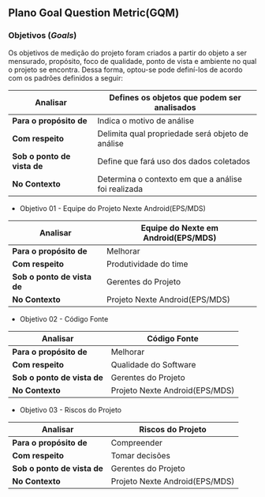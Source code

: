 ## Plano Goal Question Metric(GQM)

### Objetivos (*Goals*)

Os objetivos de medição do projeto foram criados a partir do objeto a ser mensurado, propósito, foco de qualidade, ponto de vista e ambiente no qual o projeto se encontra. Dessa forma, optou-se pode definí-los de acordo com os padrões definidos a seguir:

| **Analisar**                | Defines os objetos que podem ser analisados |
|-------------------------|---|
| **Para o propósito de**     | Indica o motivo de análise |
| **Com respeito**            | Delimita qual propriedade será objeto de análise |
| **Sob o ponto de vista de** | Define que fará uso dos dados coletados |
| **No Contexto**             | Determina o contexto em que a análise foi realizada |

* Objetivo 01 - Equipe do Projeto Nexte Android(EPS/MDS)

| **Analisar**                | Equipe do Nexte em Android(EPS/MDS) |
|-------------------------|---|
| **Para o propósito de**     | Melhorar |
| **Com respeito**            | Produtividade do time |
| **Sob o ponto de vista de** | Gerentes do Projeto |
| **No Contexto**             | Projeto Nexte Android(EPS/MDS) |

* Objetivo 02 - Código Fonte

| **Analisar**                | Código Fonte |
|-------------------------|---|
| **Para o propósito de**     | Melhorar |
| **Com respeito**            | Qualidade do Software |
| **Sob o ponto de vista de** | Gerentes do Projeto |
| **No Contexto**             | Projeto Nexte Android(EPS/MDS) |

* Objetivo 03 - Riscos do Projeto

| **Analisar**                | Riscos do Projeto |
|-------------------------|---|
| **Para o propósito de**     | Compreender |
| **Com respeito**            | Tomar decisões |
| **Sob o ponto de vista de** | Gerentes do Projeto |
| **No Contexto**             | Projeto Nexte Android(EPS/MDS) |
